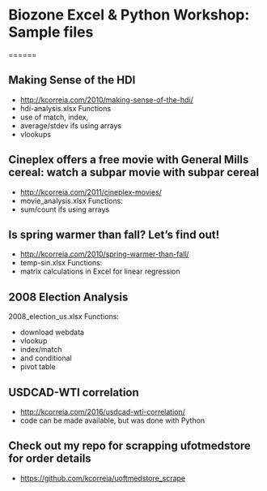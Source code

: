 # Biozone Excel & Python Workshop: Sample files
======


## Making Sense of the HDI
* http://kcorreia.com/2010/making-sense-of-the-hdi/
* hdi-analysis.xlsx
Functions
* use of match, index,
* average/stdev ifs using arrays
* vlookups


## Cineplex offers a free movie with General Mills cereal: watch a subpar movie with subpar cereal
* http://kcorreia.com/2011/cineplex-movies/
* movie_analysis.xlsx
Functions:
* sum/count ifs using arrays


## Is spring warmer than fall? Let’s find out!
* http://kcorreia.com/2010/spring-warmer-than-fall/
* temp-sin.xlsx
Functions:
* matrix calculations in Excel for linear regression


## 2008 Election Analysis
2008_election_us.xlsx
Functions:
* download webdata
* vlookup
* index/match
* and conditional
* pivot table


## USDCAD-WTI correlation
* http://kcorreia.com/2016/usdcad-wti-correlation/
* code can be made available, but was done with Python

## Check out my repo for scrapping ufotmedstore for order details
* https://github.com/kcorreia/uoftmedstore_scrape
